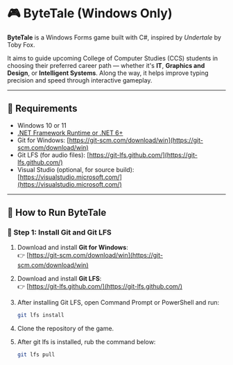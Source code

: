 # 🎮 ByteTale (Windows Only)

**ByteTale** is a Windows Forms game built with C#, inspired by *Undertale* by Toby Fox.

It aims to guide upcoming College of Computer Studies (CCS) students in choosing their preferred career path — whether it's **IT**, **Graphics and Design**, or **Intelligent Systems**. Along the way, it helps improve typing precision and speed through interactive gameplay.

---

## 🧰 Requirements

- Windows 10 or 11
- [.NET Framework Runtime or .NET 6+](https://dotnet.microsoft.com/en-us/download)
- Git for Windows: [https://git-scm.com/download/win](https://git-scm.com/download/win)
- Git LFS (for audio files): [https://git-lfs.github.com/](https://git-lfs.github.com/)
- Visual Studio (optional, for source build): [https://visualstudio.microsoft.com/](https://visualstudio.microsoft.com/)

---

## 🚀 How to Run ByteTale

### 🔹 Step 1: Install Git and Git LFS

1. Download and install **Git for Windows**:  
   👉 [https://git-scm.com/download/win](https://git-scm.com/download/win)

2. Download and install **Git LFS**:  
   👉 [https://git-lfs.github.com/](https://git-lfs.github.com/)

3. After installing Git LFS, open Command Prompt or PowerShell and run:
   ```bash
   git lfs install
4. Clone the repository of the game.
5. After git lfs is installed, rub the command below:
   ```bash
   git lfs pull

